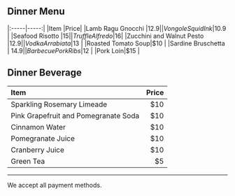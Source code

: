 ## Dinner Menu
|:-----|-----:|
|Item |Price|
|Lamb Ragu Gnocchi |$12.9 |
|Vongole Squid Ink|$10.9 |
|Seafood Risotto |$15 |
|Truffle Alfredo |$16|
|Zucchini and Walnut Pesto |$12.9|
|Vodka Arrabiata|$13 |
|Roasted Tomato Soup|$10 |
|Sardine Bruschetta | $14.9|
|Barbecue Pork Ribs|$12 |
|Pork Loin|$15 |

## Dinner Beverage

|Item |Price|
|:-----|-----:|
|Sparkling Rosemary Limeade |$10|
|Pink Grapefruit and Pomegranate Soda  |$10|
|Cinnamon Water |$10|
|Pomegranate Juice |$10|
|Cranberry Juice |$10|
|Green Tea |$5|

---
We accept all payment methods.